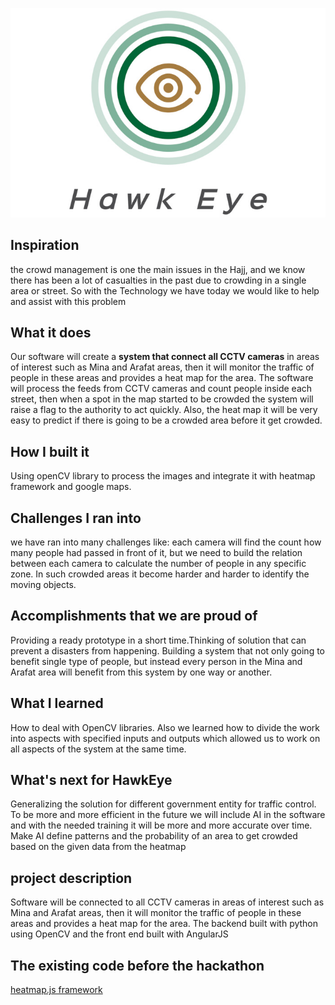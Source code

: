 
![alt text](https://github.com/InvesibleBIT/HawkEye/blob/master/w-he-logo-text.jpg)


## Inspiration
the crowd management is one the main issues in the Hajj, and we know there has been a lot of casualties in the past due to crowding in a single area or street. So with the Technology we have today we would like to help and assist with this problem

## What it does
Our software will create a **system that connect all CCTV cameras** in areas of interest such as Mina and Arafat areas, then it will monitor the traffic of people in these areas and provides a heat map for the area. The software will process the feeds from CCTV cameras and count people inside each street, then when a spot in the map started to be crowded the system will raise a flag to the authority to act quickly. Also, the heat map it will be very easy to predict if there is going to be a crowded area before it get crowded. 

## How I built it
Using openCV library to process the images and integrate it with heatmap framework and google maps.

## Challenges I ran into
we have ran into many challenges like:
each camera will find the count how many people had passed in front of it, but we need to build the relation between each camera to calculate the number of people in any specific zone.
In such crowded areas it become harder and harder to identify the moving objects.



## Accomplishments that we are proud of
Providing a ready prototype in a short time.Thinking of solution that can prevent a disasters from happening. Building a system that not only going to benefit single type of people, but instead every person in the Mina and Arafat area will benefit from this system by one way or another.


## What I learned
How to deal with OpenCV libraries. Also we learned how to divide the work into aspects with specified inputs and outputs which allowed us to work on all aspects of the system at the same time.

## What's next for HawkEye
Generalizing the solution for different government entity for traffic control.
To be more and more efficient in the future we will include AI in the software and with the needed training it will be more and more accurate over time. 
Make AI define patterns and the probability of an area to get crowded based on the given data from the heatmap

## project description
Software will be connected to all CCTV cameras in areas of interest such as Mina and Arafat areas, then it will monitor the traffic of people in these areas and provides a heat map for the area.
The backend built with python using OpenCV and the front end built with AngularJS

## The existing code before the hackathon
 [heatmap.js framework](https://www.patrick-wied.at/static/heatmapjs/)


